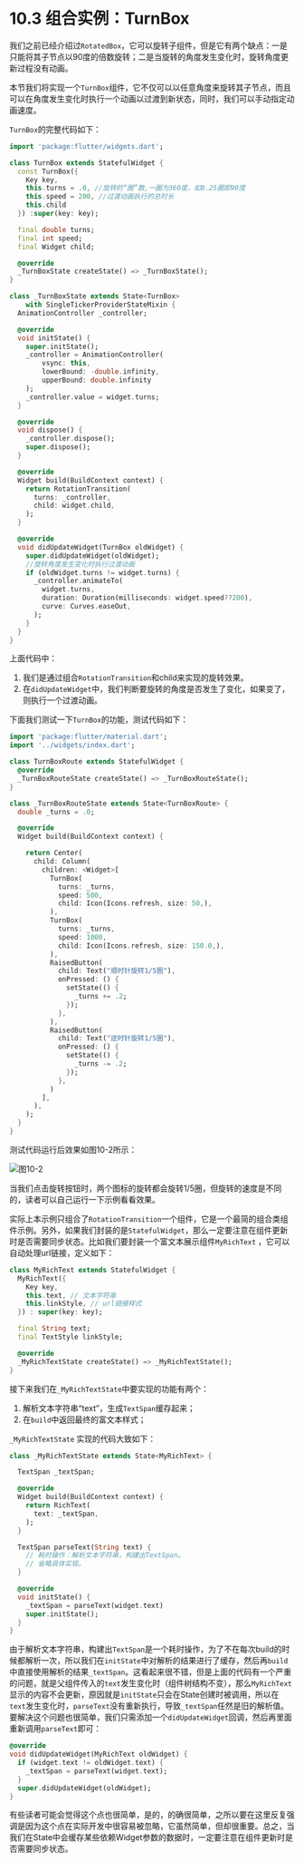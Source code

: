 # 10.3 组合实例：TurnBox

我们之前已经介绍过`RotatedBox`，它可以旋转子组件，但是它有两个缺点：一是只能将其子节点以90度的倍数旋转；二是当旋转的角度发生变化时，旋转角度更新过程没有动画。

本节我们将实现一个`TurnBox`组件，它不仅可以以任意角度来旋转其子节点，而且可以在角度发生变化时执行一个动画以过渡到新状态，同时，我们可以手动指定动画速度。

`TurnBox`的完整代码如下：

```dart
import 'package:flutter/widgets.dart';

class TurnBox extends StatefulWidget {
  const TurnBox({
    Key key,
    this.turns = .0, //旋转的“圈”数,一圈为360度，如0.25圈即90度
    this.speed = 200, //过渡动画执行的总时长
    this.child
  }) :super(key: key);

  final double turns;
  final int speed;
  final Widget child;

  @override
  _TurnBoxState createState() => _TurnBoxState();
}

class _TurnBoxState extends State<TurnBox>
    with SingleTickerProviderStateMixin {
  AnimationController _controller;

  @override
  void initState() {
    super.initState();
    _controller = AnimationController(
        vsync: this,
        lowerBound: -double.infinity,
        upperBound: double.infinity
    );
    _controller.value = widget.turns;
  }

  @override
  void dispose() {
    _controller.dispose();
    super.dispose();
  }

  @override
  Widget build(BuildContext context) {
    return RotationTransition(
      turns: _controller,
      child: widget.child,
    );
  }

  @override
  void didUpdateWidget(TurnBox oldWidget) {
    super.didUpdateWidget(oldWidget);
    //旋转角度发生变化时执行过渡动画
    if (oldWidget.turns != widget.turns) {
      _controller.animateTo(
        widget.turns,
        duration: Duration(milliseconds: widget.speed??200),
        curve: Curves.easeOut,
      );
    }
  }
}
```

上面代码中：

1. 我们是通过组合`RotationTransition`和child来实现的旋转效果。
2. 在`didUpdateWidget`中，我们判断要旋转的角度是否发生了变化，如果变了，则执行一个过渡动画。

下面我们测试一下`TurnBox`的功能，测试代码如下：

```dart
import 'package:flutter/material.dart';
import '../widgets/index.dart';

class TurnBoxRoute extends StatefulWidget {
  @override
  _TurnBoxRouteState createState() => _TurnBoxRouteState();
}

class _TurnBoxRouteState extends State<TurnBoxRoute> {
  double _turns = .0;

  @override
  Widget build(BuildContext context) {

    return Center(
      child: Column(
        children: <Widget>[
          TurnBox(
            turns: _turns,
            speed: 500,
            child: Icon(Icons.refresh, size: 50,),
          ),
          TurnBox(
            turns: _turns,
            speed: 1000,
            child: Icon(Icons.refresh, size: 150.0,),
          ),
          RaisedButton(
            child: Text("顺时针旋转1/5圈"),
            onPressed: () {
              setState(() {
                _turns += .2;
              });
            },
          ),
          RaisedButton(
            child: Text("逆时针旋转1/5圈"),
            onPressed: () {
              setState(() {
                _turns -= .2;
              });
            },
          )
        ],
      ),
    );
  }
}
```

测试代码运行后效果如图10-2所示：

![图10-2](../imgs/10-2.png)



当我们点击旋转按钮时，两个图标的旋转都会旋转1/5圈，但旋转的速度是不同的，读者可以自己运行一下示例看看效果。

实际上本示例只组合了`RotationTransition`一个组件，它是一个最简的组合类组件示例。另外，如果我们封装的是`StatefulWidget`，那么一定要注意在组件更新时是否需要同步状态。比如我们要封装一个富文本展示组件`MyRichText` ，它可以自动处理url链接，定义如下：

```dart
class MyRichText extends StatefulWidget {
  MyRichText({
    Key key,
    this.text, // 文本字符串
    this.linkStyle, // url链接样式
  }) : super(key: key);

  final String text;
  final TextStyle linkStyle;

  @override
  _MyRichTextState createState() => _MyRichTextState();
}
```

接下来我们在`_MyRichTextState`中要实现的功能有两个：

1. 解析文本字符串“text”，生成`TextSpan`缓存起来；
2. 在`build`中返回最终的富文本样式；

`_MyRichTextState` 实现的代码大致如下：

```dart
class _MyRichTextState extends State<MyRichText> {

  TextSpan _textSpan;

  @override
  Widget build(BuildContext context) {
    return RichText(
      text: _textSpan,
    );
  }

  TextSpan parseText(String text) {
    // 耗时操作：解析文本字符串，构建出TextSpan。
    // 省略具体实现。
  }

  @override
  void initState() {
    _textSpan = parseText(widget.text)
    super.initState();
  }
}
```

由于解析文本字符串，构建出`TextSpan`是一个耗时操作，为了不在每次build的时候都解析一次，所以我们在`initState`中对解析的结果进行了缓存，然后再`build`中直接使用解析的结果`_textSpan`。这看起来很不错，但是上面的代码有一个严重的问题，就是父组件传入的`text`发生变化时（组件树结构不变），那么`MyRichText`显示的内容不会更新，原因就是`initState`只会在State创建时被调用，所以在`text`发生变化时，`parseText`没有重新执行，导致`_textSpan`任然是旧的解析值。要解决这个问题也很简单，我们只需添加一个`didUpdateWidget`回调，然后再里面重新调用`parseText`即可：

```dart
@override
void didUpdateWidget(MyRichText oldWidget) {
  if (widget.text != oldWidget.text) {
    _textSpan = parseText(widget.text);
  }
  super.didUpdateWidget(oldWidget);
}
```

有些读者可能会觉得这个点也很简单，是的，的确很简单，之所以要在这里反复强调是因为这个点在实际开发中很容易被忽略，它虽然简单，但却很重要。总之，当我们在State中会缓存某些依赖Widget参数的数据时，一定要注意在组件更新时是否需要同步状态。
